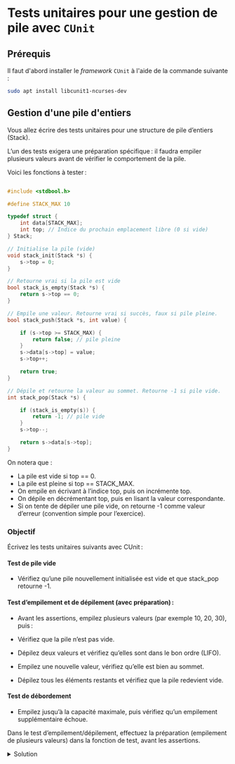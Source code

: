 
# Tests unitaires pour une gestion de pile avec ``CUnit``

## Prérequis
Il faut d'abord installer le *framework* ``CUnit`` à l'aide de la commande suivante :

~~~sh
sudo apt install libcunit1-ncurses-dev
~~~

## Gestion d'une pile d'entiers

Vous allez écrire des tests unitaires pour une structure de pile d’entiers (Stack).

L’un des tests exigera une préparation spécifique : il faudra empiler plusieurs valeurs avant de vérifier le comportement de la pile.

Voici les fonctions à tester :

~~~cpp

#include <stdbool.h>

#define STACK_MAX 10

typedef struct {
    int data[STACK_MAX];
    int top; // Indice du prochain emplacement libre (0 si vide)
} Stack;

// Initialise la pile (vide)
void stack_init(Stack *s) {
    s->top = 0;
}

// Retourne vrai si la pile est vide
bool stack_is_empty(Stack *s) {
    return s->top == 0;
}

// Empile une valeur. Retourne vrai si succès, faux si pile pleine.
bool stack_push(Stack *s, int value) {

    if (s->top >= STACK_MAX) {
        return false; // pile pleine
    }
    s->data[s->top] = value;
    s->top++;

    return true;
}

// Dépile et retourne la valeur au sommet. Retourne -1 si pile vide.
int stack_pop(Stack *s) {

    if (stack_is_empty(s)) {
        return -1; // pile vide
    }
    s->top--;

    return s->data[s->top];
}


~~~

On notera que :

* La pile est vide si top == 0.
* La pile est pleine si top == STACK_MAX.
* On empile en écrivant à l’indice top, puis on incrémente top.
* On dépile en décrémentant top, puis en lisant la valeur correspondante.
* Si on tente de dépiler une pile vide, on retourne -1 comme valeur d’erreur (convention simple pour l’exercice).

### Objectif 
Écrivez les tests unitaires suivants avec CUnit :

#### Test de pile vide 

* Vérifiez qu’une pile nouvellement initialisée est vide et que stack_pop retourne -1.

#### Test d’empilement et de dépilement (avec préparation) :

* Avant les assertions, empilez plusieurs valeurs (par exemple 10, 20, 30), puis :

* Vérifiez que la pile n’est pas vide.

* Dépilez deux valeurs et vérifiez qu’elles sont dans le bon ordre (LIFO).

* Empilez une nouvelle valeur, vérifiez qu’elle est bien au sommet.

* Dépilez tous les éléments restants et vérifiez que la pile redevient vide.

#### Test de débordement

* Empilez jusqu’à la capacité maximale, puis vérifiez qu’un empilement supplémentaire échoue.

Dans le test d’empilement/dépilement, effectuez la préparation (empilement de plusieurs valeurs) dans la fonction de test, avant les assertions.


<details>
<summary>Solution</summary>
 
Voici un exemple de tests:

~~~cpp

#include <CUnit/CUnit.h>
#include <CUnit/Basic.h>

static Stack test_stack;

// Fonction appelée avant chaque test
int init_suite(void) {
    stack_init(&test_stack);
    return 0;
}

// Fonction appelée après chaque test (inutile ici)
int clean_suite(void) {
    return 0;
}

// Test pile vide
void test_pile_vide(void) {
    CU_ASSERT_TRUE(stack_is_empty(&test_stack));
    CU_ASSERT_EQUAL(stack_pop(&test_stack), -1);
}

// Test empiler/dépiler avec préparation locale
void test_empiler_depiler(void) {
        
    // Préparation : on empile plusieurs valeurs
    stack_push(&test_stack, 10);
    stack_push(&test_stack, 20);
    stack_push(&test_stack, 30);

    CU_ASSERT_FALSE(stack_is_empty(&test_stack));
    CU_ASSERT_EQUAL(stack_pop(&test_stack), 30);
    CU_ASSERT_EQUAL(stack_pop(&test_stack), 20);

    stack_push(&test_stack, 40);
    CU_ASSERT_EQUAL(stack_pop(&test_stack), 40);
    CU_ASSERT_EQUAL(stack_pop(&test_stack), 10);

    CU_ASSERT_TRUE(stack_is_empty(&test_stack));
}

// Test de débordement
void test_debordement(void) {
    for (int i = 0; i < STACK_MAX; ++i) {
        CU_ASSERT_TRUE(stack_push(&test_stack, i));
    }
    // La pile est pleine, le push suivant doit échouer
    CU_ASSERT_FALSE(stack_push(&test_stack, 100));
}

int main(void) {
    CU_pSuite pSuite = NULL;

    if (CU_initialize_registry() != CUE_SUCCESS)
        return CU_get_error();

    pSuite = CU_add_suite("Suite Pile", init_suite, clean_suite);
    if (pSuite == NULL)
        goto cleanup;

    if (!CU_add_test(pSuite, "Pile vide", test_pile_vide) ||
        !CU_add_test(pSuite, "Empiler/Dépiler avec préparation", test_empiler_depiler) ||
        !CU_add_test(pSuite, "Débordement", test_debordement))
        goto cleanup;

    CU_basic_run_tests();

cleanup:
    CU_cleanup_registry();
    return CU_get_error();
}

~~~